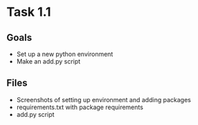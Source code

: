 # Task 1.1
## Goals
- Set up a new python environment
- Make an add.py script
## Files
- Screenshots of setting up environment and adding packages
- requirements.txt with package requirements
- add.py script